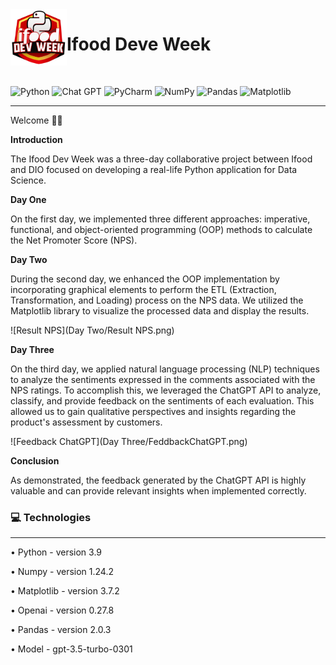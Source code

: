 
<img align="left" width="90" height="90" src="Images/unnamed.png">
<p vertical-align="middle"><h1>Ifood Deve Week</h1></p>
&nbsp;&nbsp;&nbsp;&nbsp;&nbsp;&nbsp;&nbsp;&nbsp;&nbsp;&nbsp;&nbsp;&nbsp;&nbsp;&nbsp;&nbsp;&nbsp;&nbsp;&nbsp;&nbsp;&nbsp;&nbsp;&nbsp;&nbsp;&nbsp;&nbsp;&nbsp;
&nbsp;&nbsp;

![Python](https://img.shields.io/badge/python-3.9-3670A0?style=for-the-badge&logo=python&logoColor=ffdd54)
![Chat GPT](https://img.shields.io/badge/chatGPT-0.27.8-74aa9c?style=for-the-badge&logo=openai&logoColor=white)
![PyCharm](https://img.shields.io/badge/pycharm-143-black?style=for-the-badge&logo=pycharm&logoColor=green)
![NumPy](https://img.shields.io/badge/numpy-1.24.2-%23013243.svg?style=for-the-badge&logo=numpy&logoColor=white)
![Pandas](https://img.shields.io/badge/pandas-2.0.3-%23150458.svg?style=for-the-badge&logo=pandas&logoColor=white)
![Matplotlib](https://img.shields.io/badge/Matplotlib-3.7.2-%23ffffff.svg?style=for-the-badge&logo=Matplotlib&logoColor=black)
<hr>
Welcome 👋🏻

**Introduction**

The Ifood Dev Week was a three-day collaborative project between Ifood and DIO focused on developing a real-life Python application for Data Science.

**Day One**

On the first day, we implemented three different approaches: imperative, functional, and object-oriented programming (OOP) methods to calculate the Net Promoter Score (NPS).

**Day Two**

During the second day, we enhanced the OOP implementation by incorporating graphical elements to perform the ETL (Extraction, Transformation, and Loading) process on the NPS data. We utilized the Matplotlib library to visualize the processed data and display the results.

![Result NPS](Day Two/Result NPS.png)

**Day Three**

On the third day, we applied natural language processing (NLP) techniques to analyze the sentiments expressed in the comments associated with the NPS ratings. To accomplish this, we leveraged the ChatGPT API to analyze, classify, and provide feedback on the sentiments of each evaluation. This allowed us to gain qualitative perspectives and insights regarding the product's assessment by customers.

![Feedback ChatGPT](Day Three/FeddbackChatGPT.png)

**Conclusion**

As demonstrated, the feedback generated by the ChatGPT API is highly valuable and can provide relevant insights when implemented correctly.

### 💻  Technologies
<hr>

• Python - version 3.9

• Numpy - version 1.24.2

• Matplotlib  - version 3.7.2

• Openai - version 0.27.8

• Pandas - version 2.0.3

• Model - gpt-3.5-turbo-0301


